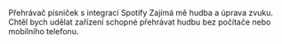 Přehrávač písniček s integrací Spotify
Zajímá mě hudba a úprava zvuku. Chtěl bych udělat zařízení schopné přehrávat hudbu bez počítače nebo mobilního telefonu.
